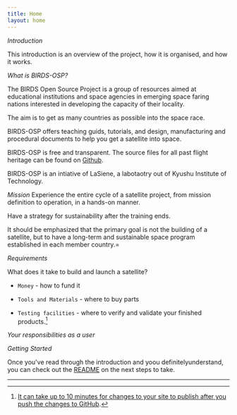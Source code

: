 ```yaml
---
title: Home
layout: home
---
```

*Introduction*

This introduction is an overview of the project, how it is organised, and how it works.

*What is BIRDS-OSP?*

The BIRDS Open Source Project is a group of resources aimed at educational institutions and space agencies in emerging space faring nations interested in developing the capacity of their locality.

The aim is to get as many countries as possible into the space race.

BIRDS-OSP offers teaching guids, tutorials, and design, manufacturing and procedural documents to help you get a satellite into space.

BIRDS-OSP is free and transparent. The source files for all past flight heritage can be found on [Github].

BIRDS-OSP is an intiative of LaSiene, a labotaotry out of Kyushu Institute of Technology.


*Mission*
Experience the entire cycle of a satellite project, from mission definition to operation, in a hands-on manner.

Have a strategy for sustainability after the training ends.

It should be emphasized that the primary goal is not the building of a satellite, but to have a long-term and sustainable space program established in each member country.=


*Requirements*

What does it take to build and launch a satellite?

- `Money` - how to fund it

- `Tools and Materials` - where to buy parts

- `Testing facilities` - where to verify and validate your finished products.[^1]

*Your responsibilities as a user*

*Getting Started*

Once you've read through the introduction and yoou definitelyunderstand, you can check out the [README] on the next steps to take.

----

[^1]: [It can take up to 10 minutes for changes to your site to publish after you push the changes to GitHub](https://docs.github.com/en/pages/setting-up-a-github-pages-site-with-jekyll/creating-a-github-pages-site-with-jekyll#creating-your-site).


[GitHub]: https://docs.github.com/en/pages
[README]: https://github.com/BIRDSOpenSource/docs/blob/main/README.md
